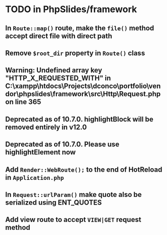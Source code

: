 # TODO in PhpSlides/framework

## In `Route::map()` route, make the `file()` method accept direct file with direct path

## Remove `$root_dir` property in `Route()` class

## Warning: Undefined array key "HTTP_X_REQUESTED_WITH" in C:\xampp\htdocs\Projects\dconco\portfolio\vendor\phpslides\framework\src\Http\Request.php on line 365

## Deprecated as of 10.7.0. highlightBlock will be removed entirely in v12.0

## Deprecated as of 10.7.0. Please use highlightElement now

## Add `Render::WebRoute();` to the end of HotReload in `Application.php`

## In `Request::urlParam()` make quote also be serialized using ENT_QUOTES

## Add view route to accept `VIEW|GET` request method

